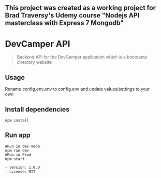 ## This project was created as a working project for Brad Traversy's Udemy course "Nodejs API masterclass with Express 7 Mongodb"

# DevCamper API

> Backend API for the DevCamper application which is a bootcamp directory website

## Usage

Rename config.env.env to config.env and update values/settings to your own

## Install dependencies

```
npm install
```

## Run app

```
#Run in dev mode
npm run dev
#Run in Prod
npm start

- Version: 1.0.0
- License: MIT
```
